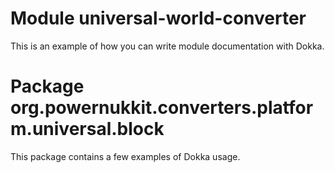 # Module universal-world-converter

This is an example of how you can write module documentation with Dokka.

# Package org.powernukkit.converters.platform.universal.block

This package contains a few examples of Dokka usage.
